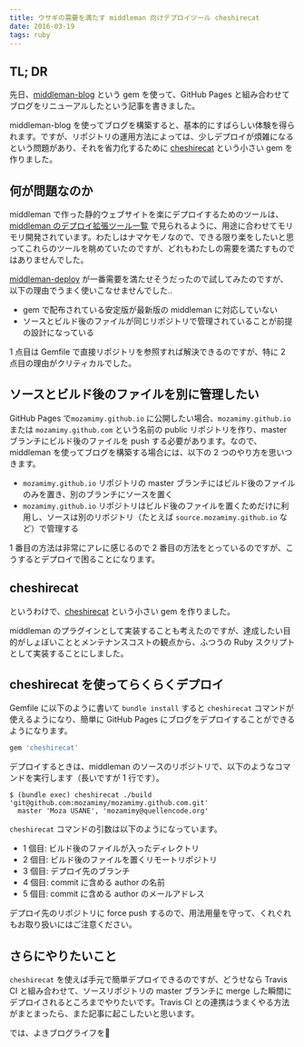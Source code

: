 ```yaml
---
title: ウサギの需要を満たす middleman 向けデプロイツール cheshirecat
date: 2016-03-19
tags: ruby
---
```


## TL; DR

先日、[middleman-blog](https://github.com/middleman/middleman-blog) という gem を使って、GitHub Pages と組み合わせてブログをリニューアルしたという記事を書きました。

middleman-blog を使ってブログを構築すると、基本的にすばらしい体験を得られます。ですが、リポジトリの運用方法によっては、少しデプロイが煩雑になるという問題があり、それを省力化するために [cheshirecat](https://github.com/mozamimy/cheshirecat) という小さい gem を作りました。

## 何が問題なのか

middleman で作った静的ウェブサイトを楽にデプロイするためのツールは、[middleman のデプロイ拡張ツール一覧](https://directory.middlemanapp.com/#/extensions/deployment) で見られるように、用途に合わせてモリモリ開発されています。わたしはナマケモノなので、できる限り楽をしたいと思ってこれらのツールを眺めていたのですが、どれもわたしの需要を満たすものではありませんでした。

[middleman-deploy](https://github.com/middleman-contrib/middleman-deploy) が一番需要を満たせそうだったので試してみたのですが、以下の理由でうまく使いこなせませんでした..

- gem で配布されている安定版が最新版の middleman に対応していない
- ソースとビルド後のファイルが同じリポジトリで管理されていることが前提の設計になっている

1 点目は Gemfile で直接リポジトリを参照すれば解決できるのですが、特に 2 点目の理由がクリティカルでした。

## ソースとビルド後のファイルを別に管理したい

GitHub Pages で`mozamimy.github.io` に公開したい場合、`mozamimy.github.io` または `mozamimy.github.com` という名前の public リポジトリを作り、master ブランチにビルド後のファイルを push する必要があります。なので、middleman を使ってブログを構築する場合には、以下の 2 つのやり方を思いつきます。

- `mozamimy.github.io` リポジトリの master ブランチにはビルド後のファイルのみを置き、別のブランチにソースを置く
- `mozamimy.github.io` リポジトリはビルド後のファイルを置くためだけに利用し、ソースは別のリポジトリ（たとえば `source.mozamimy.github.io` など）で管理する

1 番目の方法は非常にアレに感じるので 2 番目の方法をとっているのですが、こうするとデプロイで困ることになります。

## cheshirecat

というわけで、[cheshirecat](https://github.com/mozamimy/cheshirecat) という小さい gem を作りました。

middleman のプラグインとして実装することも考えたのですが、達成したい目的がしょぼいこととメンテナンスコストの観点から、ふつうの Ruby スクリプトとして実装することにしました。

## cheshirecat を使ってらくらくデプロイ

Gemfile に以下のように書いて `bundle install` すると `cheshirecat` コマンドが使えるようになり、簡単に GitHub Pages にブログをデプロイすることができるようになります。

```ruby
gem 'cheshirecat'
```

デプロイするときは、middleman のソースのリポジトリで、以下のようなコマンドを実行します（長いですが 1 行です）。

```
$ (bundle exec) cheshirecat ./build 'git@github.com:mozamimy/mozamimy.github.com.git'
  master 'Moza USANE', 'mozamimy@quellencode.org'
```

`cheshirecat` コマンドの引数は以下のようになっています。

- 1 個目: ビルド後のファイルが入ったディレクトリ
- 2 個目: ビルド後のファイルを置くリモートリポジトリ
- 3 個目: デプロイ先のブランチ
- 4 個目: commit に含める author の名前
- 5 個目: commit に含める author のメールアドレス

デプロイ先のリポジトリに force push するので、用法用量を守って、くれぐれもお取り扱いにはご注意ください。

## さらにやりたいこと

`cheshirecat` を使えば手元で簡単デプロイできるのですが、どうせなら Travis CI と組み合わせて、ソースリポジトリの master ブランチに merge した瞬間にデプロイされるところまでやりたいです。Travis CI との連携はうまくやる方法がまとまったら、また記事に起こしたいと思います。

では、よきブログライフを🐇
